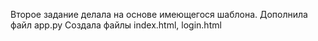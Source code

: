 Второе задание делала на основе имеющегося шаблона.
Дополнила файл app.py
Создала файлы index.html, login.html
